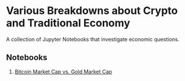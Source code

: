 # Various Breakdowns about Crypto and Traditional Economy

A collection of Jupyter Notebooks that investigate economic questions.

## Notebooks

1. [Bitcoin Market Cap vs. Gold Market Cap](Bitcoin_vs_Gold_Maximum_Supply.ipynb)

